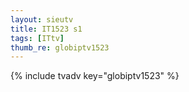 ```yaml
--- 
layout: sieutv
title: IT1523 s1
tags: [ITtv]
thumb_re: globiptv1523
---
```

{% include tvadv key="globiptv1523" %} 
